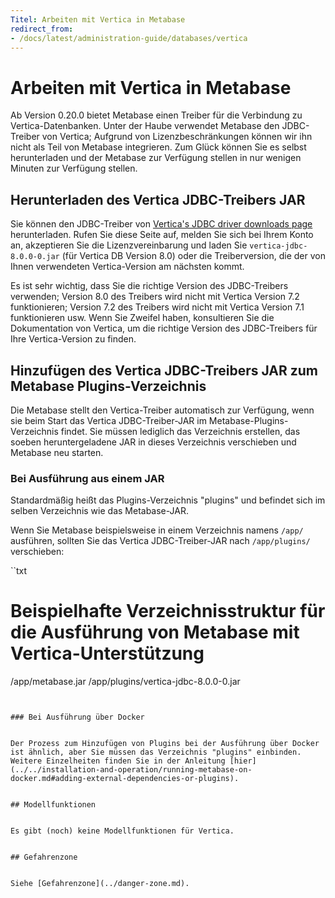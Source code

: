 ```yaml
---
Titel: Arbeiten mit Vertica in Metabase
redirect_from:
- /docs/latest/administration-guide/databases/vertica
---
```



# Arbeiten mit Vertica in Metabase


Ab Version 0.20.0 bietet Metabase einen Treiber für die Verbindung zu Vertica-Datenbanken. Unter der Haube verwendet Metabase den JDBC-Treiber von Vertica;
Aufgrund von Lizenzbeschränkungen können wir ihn nicht als Teil von Metabase integrieren. Zum Glück können Sie es selbst herunterladen und der Metabase zur Verfügung stellen
in nur wenigen Minuten zur Verfügung stellen.


## Herunterladen des Vertica JDBC-Treibers JAR


Sie können den JDBC-Treiber von [Vertica's JDBC driver downloads page](https://my.vertica.com/download/vertica/client-drivers/) herunterladen.
Rufen Sie diese Seite auf, melden Sie sich bei Ihrem Konto an, akzeptieren Sie die Lizenzvereinbarung und laden Sie `vertica-jdbc-8.0.0-0.jar` (für Vertica DB Version 8.0)
oder die Treiberversion, die der von Ihnen verwendeten Vertica-Version am nächsten kommt.


Es ist sehr wichtig, dass Sie die richtige Version des JDBC-Treibers verwenden; Version
8.0 des Treibers wird nicht mit Vertica Version 7.2 funktionieren; Version 7.2 des Treibers wird nicht mit Vertica Version 7.1 funktionieren usw. Wenn Sie Zweifel haben,
konsultieren Sie die Dokumentation von Vertica, um die richtige Version des JDBC-Treibers für Ihre Vertica-Version zu finden.


## Hinzufügen des Vertica JDBC-Treibers JAR zum Metabase Plugins-Verzeichnis


Die Metabase stellt den Vertica-Treiber automatisch zur Verfügung, wenn sie beim Start das Vertica JDBC-Treiber-JAR im Metabase-Plugins-Verzeichnis findet.
Sie müssen lediglich das Verzeichnis erstellen, das soeben heruntergeladene JAR in dieses Verzeichnis verschieben und Metabase neu starten.


### Bei Ausführung aus einem JAR


Standardmäßig heißt das Plugins-Verzeichnis "plugins" und befindet sich im selben Verzeichnis wie das Metabase-JAR.


Wenn Sie Metabase beispielsweise in einem Verzeichnis namens `/app/` ausführen, sollten Sie das Vertica JDBC-Treiber-JAR nach `/app/plugins/` verschieben:


``txt
# Beispielhafte Verzeichnisstruktur für die Ausführung von Metabase mit Vertica-Unterstützung
/app/metabase.jar
/app/plugins/vertica-jdbc-8.0.0-0.jar
```


### Bei Ausführung über Docker


Der Prozess zum Hinzufügen von Plugins bei der Ausführung über Docker ist ähnlich, aber Sie müssen das Verzeichnis "plugins" einbinden. Weitere Einzelheiten finden Sie in der Anleitung [hier](../../installation-and-operation/running-metabase-on-docker.md#adding-external-dependencies-or-plugins).


## Modellfunktionen


Es gibt (noch) keine Modellfunktionen für Vertica.


## Gefahrenzone


Siehe [Gefahrenzone](../danger-zone.md).

